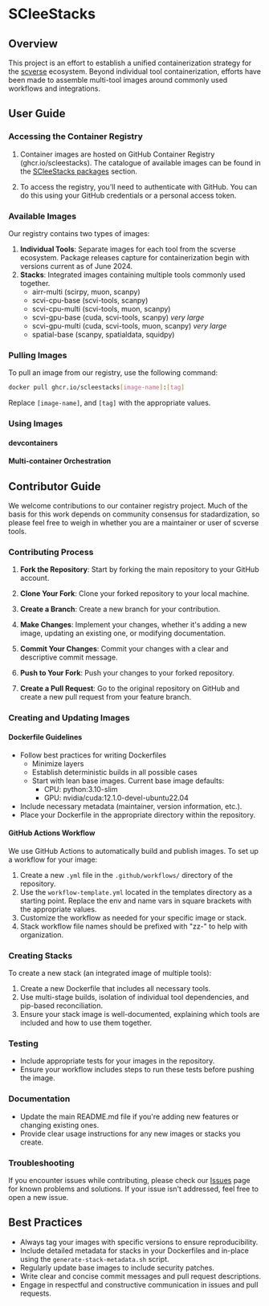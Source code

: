 # SCleeStacks

## Overview

This project is an effort to establish a unified containerization strategy for the [scverse](https://scverse.org/) ecosystem. Beyond individual tool containerization, efforts have been made to assemble multi-tool images around commonly used workflows and integrations.

## User Guide

### Accessing the Container Registry

1. Container images are hosted on GitHub Container Registry (ghcr.io/scleestacks). The catalogue of available images can be found in the [SCleeStacks packages](https://github.com/orgs/scleestacks/packages) section.

2. To access the registry, you'll need to authenticate with GitHub. You can do this using your GitHub credentials or a personal access token.

### Available Images

Our registry contains two types of images:

1. **Individual Tools**: Separate images for each tool from the scverse ecosystem. Package releases capture for containerization begin with versions current as of June 2024.
2. **Stacks**: Integrated images containing multiple tools commonly used together.
    - airr-multi (scirpy, muon, scanpy)
    - scvi-cpu-base (scvi-tools, scanpy)
    - scvi-cpu-multi (scvi-tools, muon, scanpy)
    - scvi-gpu-base (cuda, scvi-tools, scanpy) *very large*
    - scvi-gpu-multi (cuda, scvi-tools, muon, scanpy) *very large*
    - spatial-base (scanpy, spatialdata, squidpy)

### Pulling Images

To pull an image from our registry, use the following command:

```bash
docker pull ghcr.io/scleestacks[image-name]:[tag]
```

Replace ```[image-name]```, and ```[tag]``` with the appropriate values.

### Using Images

#### devcontainers

#### Multi-container Orchestration

## Contributor Guide

We welcome contributions to our container registry project. Much of the basis for this work depends on community consensus for stadardization, so please feel free to weigh in whether you are a maintainer or user of scverse tools.

### Contributing Process

1. **Fork the Repository**: Start by forking the main repository to your GitHub account.

2. **Clone Your Fork**: Clone your forked repository to your local machine.

3. **Create a Branch**: Create a new branch for your contribution.

4. **Make Changes**: Implement your changes, whether it's adding a new image, updating an existing one, or modifying documentation.

5. **Commit Your Changes**: Commit your changes with a clear and descriptive commit message.

6. **Push to Your Fork**: Push your changes to your forked repository.

7. **Create a Pull Request**: Go to the original repository on GitHub and create a new pull request from your feature branch.

### Creating and Updating Images

#### Dockerfile Guidelines

- Follow best practices for writing Dockerfiles
    - Minimize layers
    - Establish deterministic builds in all possible cases
    - Start with lean base images. Current base image defaults:
        - CPU: python:3.10-slim
        - GPU: nvidia/cuda:12.1.0-devel-ubuntu22.04
- Include necessary metadata (maintainer, version information, etc.).
- Place your Dockerfile in the appropriate directory within the repository.

#### GitHub Actions Workflow

We use GitHub Actions to automatically build and publish images. To set up a workflow for your image:

1. Create a new `.yml` file in the `.github/workflows/` directory of the repository.
2. Use the `workflow-template.yml` located in the templates directory as a starting point. Replace the env and name vars in square brackets with the appropriate values.
3. Customize the workflow as needed for your specific image or stack.
4. Stack workflow file names should be prefixed with "zz-" to help with organization.

### Creating Stacks

To create a new stack (an integrated image of multiple tools):

1. Create a new Dockerfile that includes all necessary tools.
2. Use multi-stage builds, isolation of individual tool dependencies, and pip-based reconciliation.
3. Ensure your stack image is well-documented, explaining which tools are included and how to use them together.

### Testing

- Include appropriate tests for your images in the repository.
- Ensure your workflow includes steps to run these tests before pushing the image.

### Documentation

- Update the main README.md file if you're adding new features or changing existing ones.
- Provide clear usage instructions for any new images or stacks you create.

### Troubleshooting

If you encounter issues while contributing, please check our [Issues](https://github.com/scleestacks/scleestacks/issues) page for known problems and solutions. If your issue isn't addressed, feel free to open a new issue.

## Best Practices

- Always tag your images with specific versions to ensure reproducibility.
- Include detailed metadata for stacks in your Dockerfiles and in-place using the `generate-stack-metadata.sh` script.
- Regularly update base images to include security patches.
- Write clear and concise commit messages and pull request descriptions.
- Engage in respectful and constructive communication in issues and pull requests.
